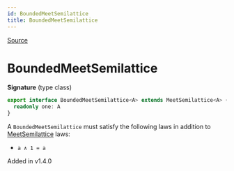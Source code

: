 ```yaml
---
id: BoundedMeetSemilattice
title: BoundedMeetSemilattice
---
```


[Source](https://github.com/gcanti/fp-ts/blob/master/src/BoundedMeetSemilattice.ts)

# BoundedMeetSemilattice

**Signature** (type class)

```ts
export interface BoundedMeetSemilattice<A> extends MeetSemilattice<A> {
  readonly one: A
}
```

A `BoundedMeetSemilattice` must satisfy the following laws in addition to [MeetSemilattice](./MeetSemilattice.md) laws:

- `a ∧ 1 = a`

Added in v1.4.0

